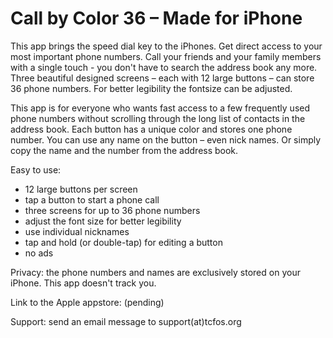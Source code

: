 # Call by Color 36 – Made for iPhone

This app brings the speed dial key to the iPhones. Get direct access to your most important phone numbers. 
Call your friends and your family members with a single touch - you don't have to search the address book any more.
Three beautiful designed screens – each with 12 large buttons – can store 36 phone numbers. 
For better legibility the fontsize can be adjusted. 

This app is for everyone who wants fast access to a few frequently used phone numbers without scrolling through the long list of contacts in the address book.
Each button has a unique color and stores one phone number. You can use any name on the button – even nick names. 
Or simply copy the name and the number from the address book.

Easy to use:
* 12 large buttons per screen
* tap a button to start a phone call
* three screens for up to 36 phone numbers
* adjust the font size for better legibility
* use individual nicknames
* tap and hold (or double-tap) for editing a button
* no ads

Privacy: the phone numbers and names are exclusively stored on your iPhone. This app doesn't track you.

Link to the Apple appstore: (pending)

Support: send an email message to support(at)tcfos.org
